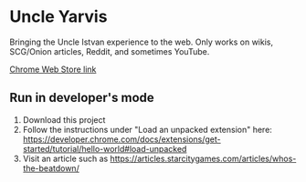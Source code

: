 # Uncle Yarvis

Bringing the Uncle Istvan experience to the web. Only works on wikis, SCG/Onion articles, Reddit, and sometimes YouTube.

[Chrome Web Store link](https://chromewebstore.google.com/detail/uncle-yarvis/jnbfdloeehohgiiakdgihimfbigfniib?authuser=0&hl=en)

## Run in developer's mode

1. Download this project
2. Follow the instructions under "Load an unpacked extension" here: https://developer.chrome.com/docs/extensions/get-started/tutorial/hello-world#load-unpacked
3. Visit an article such as https://articles.starcitygames.com/articles/whos-the-beatdown/
